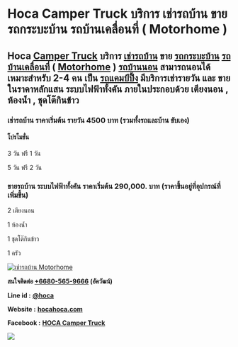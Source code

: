 # Hoca Camper Truck บริการ เช่ารถบ้าน ขาย รถกระบะบ้าน รถบ้านเคลื่อนที่ ( Motorhome ) 


## Hoca [Camper Truck](https://hocahoca.com/camper-truck) บริการ [เช่ารถบ้าน](https://hocahoca.com/เช่ารถบ้าน) ขาย [รถกระบะบ้าน](https://hocahoca.com/รถกระบะบ้าน) [รถบ้านเคลื่อนที่](https://hocahoca.com/รถบ้านเคลื่อนที่) ( [Motorhome](https://hocahoca.com/motorhome) ) [รถบ้านนอน](https://hocahoca.com/รถบ้านนอน) สามารถนอนได้ เหมาะสำหรับ 2-4 คน เป็น [รถแคมป์ปิ้ง](https://hocahoca.com/รถแคมป์ปิ้ง) มีบริการเช่ารายวัน และ ขายในราคาหลักแสน ระบบไฟฟ้าทั้งคัน ภายในประกอบด้วย เตียงนอน , ห้องน้ำ , ชุดโต๊กินข้าว


### เช่ารถบ้าน ราคาเริ่มต้น รายวัน 4500 บาท  (รวมทั้งรถและบ้าน ขับเอง)
#### โปรโมชั่น
3 วัน ฟรี 1 วัน

5 วัน ฟรี 2 วัน



### ขายรถบ้าน ระบบไฟฟ้าทั้งคัน ราคาเริ่มต้น  290,000. บาท (ราคาขึ้นอยู่ที่อุปกรณ์ที่เพิ่มขึ้น) 

2 เตียงนอน 

1 ห้องน้ำ 

1 ชุดโต๊กินข้าว

1 ครัว 

[![เช่ารถบ้าน Motorhome](https://i.pinimg.com/736x/53/5f/c6/535fc6e3ab55e3e6814e0432316ded16.jpg)](https://hocahoca.com)

**สนใจติดต่อ [+6680-565-9666](tel:+66805659666) (อัควัฒน์)**

**Line id :** **[@hoca](https://lin.ee/g6E7JW8)**

**Website :** **[hocahoca.com](https://hocahoca.com)**

**Facebook :** **[HOCA Camper Truck](https://www.facebook.com/hoca.campertruck.motorhome)**

![](https://komarev.com/ghpvc/?username=hoca-campertruck-motorhome)
